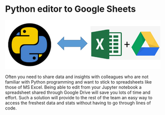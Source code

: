 ﻿# Python editor to Google Sheets

![main](main.png)

Often you need to share data and insights with colleagues who are not familiar with Python programming and want to stick to spreadsheets like those of MS Excel. Being able to edit from your Jupyter notebook a spreadsheet shared through Google Drive will save you lots of time and effort. Such a solution will provide to the rest of the team an easy way to access the freshest data and stats without having to go through lines of code.


